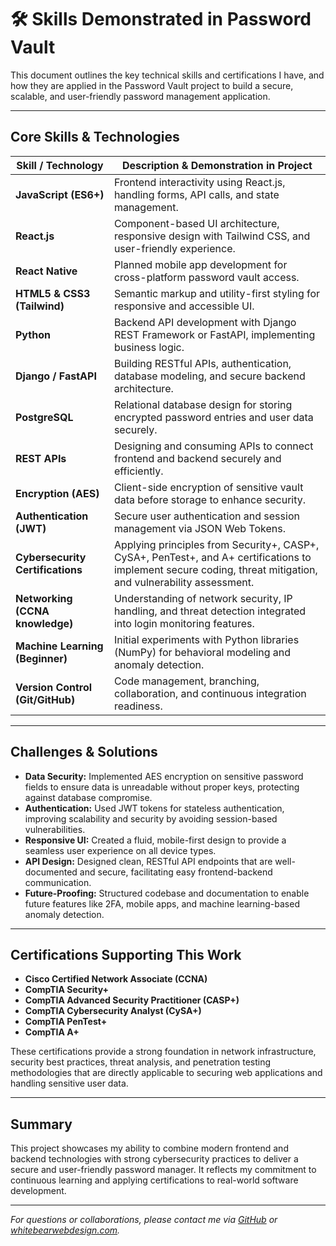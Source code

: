 # 🛠 Skills Demonstrated in Password Vault

This document outlines the key technical skills and certifications I have, and how they are applied in the Password Vault project to build a secure, scalable, and user-friendly password management application.

---

## Core Skills & Technologies

| Skill / Technology          | Description & Demonstration in Project                     |
|----------------------------|------------------------------------------------------------|
| **JavaScript (ES6+)**      | Frontend interactivity using React.js, handling forms, API calls, and state management. |
| **React.js**               | Component-based UI architecture, responsive design with Tailwind CSS, and user-friendly experience. |
| **React Native**            | Planned mobile app development for cross-platform password vault access. |
| **HTML5 & CSS3 (Tailwind)**| Semantic markup and utility-first styling for responsive and accessible UI. |
| **Python**                 | Backend API development with Django REST Framework or FastAPI, implementing business logic. |
| **Django / FastAPI**        | Building RESTful APIs, authentication, database modeling, and secure backend architecture. |
| **PostgreSQL**             | Relational database design for storing encrypted password entries and user data securely. |
| **REST APIs**              | Designing and consuming APIs to connect frontend and backend securely and efficiently. |
| **Encryption (AES)**       | Client-side encryption of sensitive vault data before storage to enhance security. |
| **Authentication (JWT)**   | Secure user authentication and session management via JSON Web Tokens. |
| **Cybersecurity Certifications** | Applying principles from Security+, CASP+, CySA+, PenTest+, and A+ certifications to implement secure coding, threat mitigation, and vulnerability assessment. |
| **Networking (CCNA knowledge)** | Understanding of network security, IP handling, and threat detection integrated into login monitoring features. |
| **Machine Learning (Beginner)** | Initial experiments with Python libraries (NumPy) for behavioral modeling and anomaly detection. |
| **Version Control (Git/GitHub)** | Code management, branching, collaboration, and continuous integration readiness. |

---

## Challenges & Solutions

- **Data Security:** Implemented AES encryption on sensitive password fields to ensure data is unreadable without proper keys, protecting against database compromise.
- **Authentication:** Used JWT tokens for stateless authentication, improving scalability and security by avoiding session-based vulnerabilities.
- **Responsive UI:** Created a fluid, mobile-first design to provide a seamless user experience on all device types.
- **API Design:** Designed clean, RESTful API endpoints that are well-documented and secure, facilitating easy frontend-backend communication.
- **Future-Proofing:** Structured codebase and documentation to enable future features like 2FA, mobile apps, and machine learning-based anomaly detection.

---

## Certifications Supporting This Work

- **Cisco Certified Network Associate (CCNA)**
- **CompTIA Security+**
- **CompTIA Advanced Security Practitioner (CASP+)**
- **CompTIA Cybersecurity Analyst (CySA+)**
- **CompTIA PenTest+**
- **CompTIA A+**

These certifications provide a strong foundation in network infrastructure, security best practices, threat analysis, and penetration testing methodologies that are directly applicable to securing web applications and handling sensitive user data.

---

## Summary

This project showcases my ability to combine modern frontend and backend technologies with strong cybersecurity practices to deliver a secure and user-friendly password manager. It reflects my commitment to continuous learning and applying certifications to real-world software development.

---

*For questions or collaborations, please contact me via [GitHub](https://github.com/Mowhite29) or [whitebearwebdesign.com](https://whitebearwebdesign.com).*

